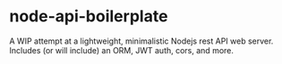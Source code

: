 # node-api-boilerplate
A WIP attempt at a lightweight, minimalistic Nodejs rest API web server. Includes (or will include) an ORM, JWT auth, cors, and more.
